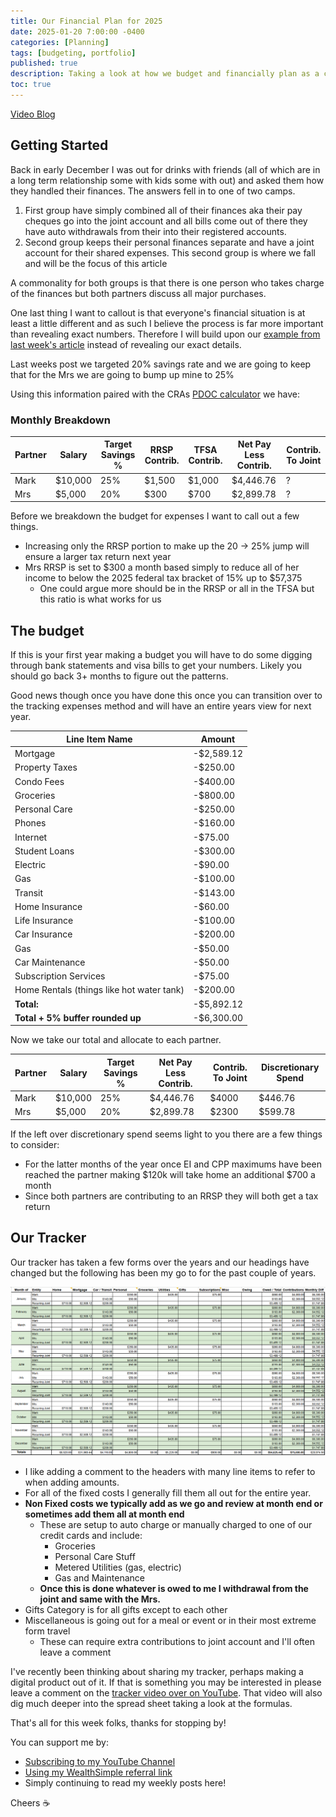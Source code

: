 ```yaml
---
title: Our Financial Plan for 2025
date: 2025-01-20 7:00:00 -0400
categories: [Planning]
tags: [budgeting, portfolio]
published: true
description: Taking a look at how we budget and financially plan as a couple
toc: true
---
```


[Video Blog](https://youtu.be/-eVhkZGT57A)

## Getting Started

Back in early December I was out for drinks with friends (all of which are in a long term relationship some with kids some with out) and asked them how they handled their finances. The answers fell in to one of two camps.

1. First group have simply combined all of their finances aka their pay cheques go into the joint account and all bills come out of there they have auto withdrawals from their into their registered accounts.
2. Second group keeps their personal finances separate and have a joint account for their shared expenses. This second group is where we fall and will be the focus of this article

A commonality for both groups is that there is one person who takes charge of the finances but both partners discuss all major purchases.

One last thing I want to callout is that everyone's financial situation is at least a little different and as such I believe the process is far more important than revealing exact numbers. Therefore I will build upon our [example from last week's article](/_posts/2025-01-13-financial-plan-from-scratch-for-2025.md) instead of revealing our exact details.

Last weeks post we targeted 20% savings rate and we are going to keep that for the Mrs we are going to bump up mine to 25%

Using this information paired with the CRAs [PDOC calculator](https://apps.cra-arc.gc.ca/ebci/rhpd/beta/entry) we have:

### Monthly Breakdown

| Partner | Salary  | Target Savings % | RRSP Contrib. | TFSA Contrib. | Net Pay Less Contrib. | Contrib. To Joint |
| ------- | ------- | ---------------- | ------------- | ------------- | --------------------- | ----------------- |
| Mark    | $10,000 | 25%              | $1,500        | $1,000        | $4,446.76             | ?                 |
| Mrs     | $5,000  | 20%              | $300          | $700          | $2,899.78             | ?                 |

Before we breakdown the budget for expenses I want to call out a few things.
- Increasing only the RRSP portion to make up the 20 -> 25% jump will ensure a larger tax return next year
- Mrs RRSP is set to $300 a month based simply to reduce all of her income to below the 2025 federal tax bracket of 15% up to $57,375
  - One could argue more should be in the RRSP or all in the TFSA but this ratio is what works for us

## The budget

If this is your first year making a budget you will have to do some digging through bank statements and visa bills to get your numbers. Likely you should go back 3+ months to figure out the patterns.

Good news though once you have done this once you can transition over to the tracking expenses method and will have an entire years view for next year.

| **Line Item Name**                        | **Amount** |
| ----------------------------------------- | ---------- |
| Mortgage                                  | -$2,589.12 |
| Property Taxes                            | -$250.00   |
| Condo Fees                                | -$400.00   |
| Groceries                                 | -$800.00   |
| Personal Care                             | -$250.00   |
| Phones                                    | -$160.00   |
| Internet                                  | -$75.00    |
| Student Loans                             | -$300.00   |
| Electric                                  | -$90.00    |
| Gas                                       | -$100.00   |
| Transit                                   | -$143.00   |
| Home Insurance                            | -$60.00    |
| Life Insurance                            | -$100.00   |
| Car Insurance                             | -$200.00   |
| Gas                                       | -$50.00    |
| Car Maintenance                           | -$50.00    |
| Subscription Services                     | -$75.00    |
| Home Rentals (things like hot water tank) | -$200.00   |
| **Total:**                                | -$5,892.12 |
| **Total + 5% buffer rounded up**          | -$6,300.00 |

Now we take our total and allocate to each partner.

| Partner | Salary  | Target Savings % | Net Pay Less Contrib. | Contrib. To Joint | Discretionary Spend |
| ------- | ------- | ---------------- | --------------------- | ----------------- | ------------------- |
| Mark    | $10,000 | 25%              | $4,446.76             | $4000             | $446.76             |
| Mrs     | $5,000  | 20%              | $2,899.78             | $2300             | $599.78             |

If the left over discretionary spend seems light to you there are a few things to consider:
- For the latter months of the year once EI and CPP maximums have been reached the partner making $120k will take home an additional $700 a month
- Since both partners are contributing to an RRSP they will both get a tax return

## Our Tracker

Our tracker has taken a few forms over the years and our headings have changed but the following has been my go to for the past couple of years.

![image](/assets/2025/2025-01-20-tracker.PNG)

- I like adding a comment to the headers with many line items to refer to when adding amounts.
- For all of the fixed costs I generally fill them all out for the entire year.
- **Non Fixed costs we typically add as we go and review at month end or sometimes add them all at month end**
  - These are setup to auto charge or manually charged to one of our credit cards and include:
    - Groceries
    - Personal Care Stuff
    - Metered Utilities (gas, electric)
    - Gas and Maintenance
  - **Once this is done whatever is owed to me I withdrawal from the joint and same with the Mrs.**
- Gifts Category is for all gifts except to each other
- Miscellaneous is going out for a meal or event or in their most extreme form travel
  - These can require extra contributions to joint account and I'll often leave a comment

I've recently been thinking about sharing my tracker, perhaps making a digital product out of it. If that is something you may be interested in please leave a comment on the [tracker video over on YouTube](https://youtu.be/-eVhkZGT57A). That video will also dig much deeper into the spread sheet taking a look at the formulas.

That's all for this week folks, thanks for stopping by!

You can support me by:
- [Subscribing to my YouTube Channel](https://www.youtube.com/@FinancialFreedomAnOdyssey?sub_confirmation=1)
- [Using my WealthSimple referral link](https://my.wealthsimple.com/app/public/trade-referral-signup?code=VUGTXQ)
- Simply continuing to read my weekly posts here!

Cheers ☕